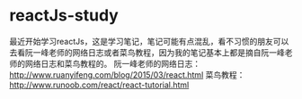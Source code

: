 # reactJs-study
  最近开始学习reactJs，这是学习笔记，笔记可能有点混乱，看不习惯的朋友可以去看阮一峰老师的网络日志或者菜鸟教程，因为我的笔记基本上都是摘自阮一峰老师的网络日志和菜鸟教程的。
  阮一峰老师的网络日志：http://www.ruanyifeng.com/blog/2015/03/react.html 菜鸟教程：http://www.runoob.com/react/react-tutorial.html
